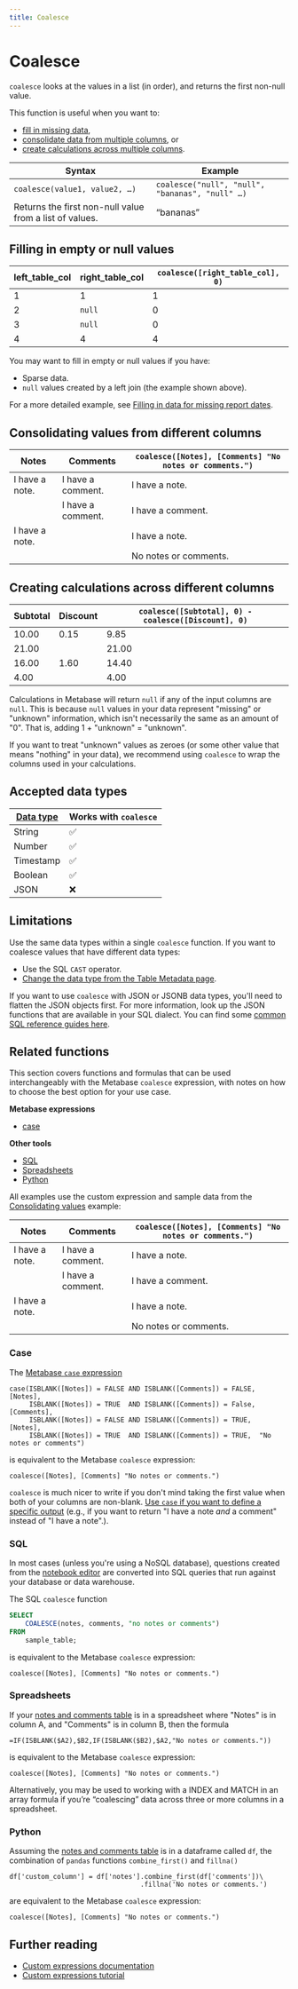 ```yaml
---
title: Coalesce
---
```


# Coalesce

`coalesce` looks at the values in a list (in order), and returns the first non-null value.

This function is useful when you want to:

- [fill in missing data](#filling-in-empty-or-null-values),
- [consolidate data from multiple columns](#consolidating-values-from-different-columns), or
- [create calculations across multiple columns](#creating-calculations-across-different-columns).

| Syntax                                                  | Example                                         |
| ------------------------------------------------------- | ----------------------------------------------- |
| `coalesce(value1, value2, …)`                           | `coalesce("null", "null", "bananas", "null" …)` |
| Returns the first non-null value from a list of values. | “bananas”                                       |

## Filling in empty or null values

| left_table_col | right_table_col | `coalesce([right_table_col], 0)` |
| -------------- | --------------- | -------------------------------- |
| 1              | 1               | 1                                |
| 2              | `null`          | 0                                |
| 3              | `null`          | 0                                |
| 4              | 4               | 4                                |

You may want to fill in empty or null values if you have:

- Sparse data.
- `null` values created by a left join (the example shown above).

For a more detailed example, see [Filling in data for missing report dates][missing-dates].

## Consolidating values from different columns

| Notes          | Comments          | `coalesce([Notes], [Comments] "No notes or comments.")` |
| -------------- | ----------------- | ------------------------------------------------------- |
| I have a note. | I have a comment. | I have a note.                                          |
|                | I have a comment. | I have a comment.                                       |
| I have a note. |                   | I have a note.                                          |
|                |                   | No notes or comments.                                   |

## Creating calculations across different columns

| Subtotal | Discount | `coalesce([Subtotal], 0) - coalesce([Discount], 0)` |
| -------- | -------- | --------------------------------------------------- |
| 10.00    | 0.15     | 9.85                                                |
| 21.00    |          | 21.00                                               |
| 16.00    | 1.60     | 14.40                                               |
| 4.00     |          | 4.00                                                |

Calculations in Metabase will return `null` if any of the input columns are `null`. This is because `null` values in your data represent "missing" or "unknown" information, which isn't necessarily the same as an amount of "0". That is, adding 1 + "unknown" = "unknown".

If you want to treat "unknown" values as zeroes (or some other value that means "nothing" in your data), we recommend using `coalesce` to wrap the columns used in your calculations.

## Accepted data types

| [Data type][data-types] | Works with `coalesce` |
| ----------------------- | --------------------- |
| String                  | ✅                    |
| Number                  | ✅                    |
| Timestamp               | ✅                    |
| Boolean                 | ✅                    |
| JSON                    | ❌                    |

## Limitations

Use the same data types within a single `coalesce` function. If you want to coalesce values that have different data types:

- Use the SQL `CAST` operator.
- [Change the data type from the Table Metadata page][cast-data-type].

If you want to use `coalesce` with JSON or JSONB data types, you'll need to flatten the JSON objects first. For more information, look up the JSON functions that are available in your SQL dialect. You can find some [common SQL reference guides here][sql-reference-guide].

## Related functions

This section covers functions and formulas that can be used interchangeably with the Metabase `coalesce` expression, with notes on how to choose the best option for your use case.

**Metabase expressions**

- [case](#case)

**Other tools**

- [SQL](#sql)
- [Spreadsheets](#spreadsheets)
- [Python](#python)

All examples use the custom expression and sample data from the [Consolidating values](#consolidating-values-from-different-columns) example:

| Notes          | Comments          | `coalesce([Notes], [Comments] "No notes or comments.")` |
| -------------- | ----------------- | ------------------------------------------------------- |
| I have a note. | I have a comment. | I have a note.                                          |
|                | I have a comment. | I have a comment.                                       |
| I have a note. |                   | I have a note.                                          |
|                |                   | No notes or comments.                                   |

### Case

The [Metabase `case` expression](./case.md)

```
case(ISBLANK([Notes]) = FALSE AND ISBLANK([Comments]) = FALSE, [Notes],
     ISBLANK([Notes]) = TRUE  AND ISBLANK([Comments]) = False, [Comments],
     ISBLANK([Notes]) = FALSE AND ISBLANK([Comments]) = TRUE,  [Notes],
     ISBLANK([Notes]) = TRUE  AND ISBLANK([Comments]) = TRUE,  "No notes or comments")
```

is equivalent to the Metabase `coalesce` expression:

```
coalesce([Notes], [Comments] "No notes or comments.")
```

`coalesce` is much nicer to write if you don't mind taking the first value when both of your columns are non-blank. [Use `case` if you want to define a specific output][case-to-coalesce] (e.g., if you want to return "I have a note _and_ a comment" instead of "I have a note".).

### SQL

In most cases (unless you're using a NoSQL database), questions created from the [notebook editor][notebook-editor-def] are converted into SQL queries that run against your database or data warehouse.

The SQL `coalesce` function

```sql
SELECT
    COALESCE(notes, comments, "no notes or comments")
FROM
    sample_table;
```

is equivalent to the Metabase `coalesce` expression:

```
coalesce([Notes], [Comments] "No notes or comments.")
```

### Spreadsheets

If your [notes and comments table](#consolidating-values-from-different-columns) is in a spreadsheet where "Notes" is in column A, and "Comments" is in column B, then the formula

```
=IF(ISBLANK($A2),$B2,IF(ISBLANK($B2),$A2,"No notes or comments."))
```

is equivalent to the Metabase `coalesce` expression:

```
coalesce([Notes], [Comments] "No notes or comments.")
```

Alternatively, you may be used to working with a INDEX and MATCH in an array formula if you’re “coalescing” data across three or more columns in a spreadsheet.

### Python

Assuming the [notes and comments table](#consolidating-values-from-different-columns) is in a dataframe called `df`, the combination of `pandas` functions `combine_first()` and `fillna()`

```
df['custom_column'] = df['notes'].combine_first(df['comments'])\
                                 .fillna('No notes or comments.')
```

are equivalent to the Metabase `coalesce` expression:

```
coalesce([Notes], [Comments] "No notes or comments.")
```

## Further reading

- [Custom expressions documentation][custom-expressions-doc]
- [Custom expressions tutorial][custom-expressions-learn]

[case-to-coalesce]: ./case.md#coalesce
[cast-data-type]: ../../../data-modeling/metadata-editing.md#casting-to-a-specific-data-type
[custom-expressions-doc]: ../expressions.md
[custom-expressions-learn]: https://www.metabase.com/learn/questions/custom-expressions
[data-types]: https://www.metabase.com/learn/databases/data-types-overview#examples-of-data-types
[missing-dates]: https://www.metabase.com/learn/grow-your-data-skills/learn-sql/debugging-sql/sql-logic-missing-data#how-to-fill-in-data-for-missing-report-dates
[notebook-editor-def]: https://www.metabase.com/glossary/notebook_editor
[numpy]: https://numpy.org/doc/
[pandas]: https://pandas.pydata.org/pandas-docs/stable/
[spreadsheets-to-bi]: /blog/spreadsheets-to-bi
[sql-reference-guide]: https://www.metabase.com/learn/grow-your-data-skills/learn-sql/debugging-sql/sql-syntax#common-sql-reference-guides
